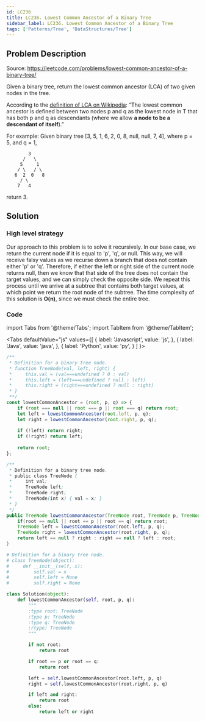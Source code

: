 ```yaml
---
id: LC236
title: LC236. Lowest Common Ancestor of a Binary Tree
sidebar_label: LC236. Lowest Common Ancestor of a Binary Tree
tags: ['Patterns/Tree', 'DataStructures/Tree']
---
```


## Problem Description

Source: https://leetcode.com/problems/lowest-common-ancestor-of-a-binary-tree/

Given a binary tree, return the lowest common ancestor (LCA) of two given nodes in the tree.

According to the <a href="https://en.wikipedia.org/wiki/Lowest_common_ancestor">definition of LCA on Wikipedia</a>: “The lowest common ancestor is defined between two nodes p and q as the lowest node in T that has both p and q as descendants (where we allow **a node to be a descendant of itself**).”

For example: 
Given binary tree [3, 5, 1, 6, 2, 0, 8, null, null, 7, 4], where p = 5, and q = 1,
```
        3
      /   \
     5     1
    / \   / \
   6  2  0   8
     / \
    7   4
```
return 3. 

## Solution

### High level strategy
Our approach to this problem is to solve it recursively. In our base case, we return the current node if it is equal to 'p', 'q', or null. This way, we will receive falsy values as we recurse down a branch that does not contain either 'p' or 'q'. Therefore, if either the left or right side of the current node returns null, then we know that that side of the tree does not contain the target values, and we can simply check the opposite side. We repeat this process until we arrive at a subtree that contains both target values, at which point we return the root node of the subtree. The time complexity of this solution is **O(n)**, since we must check the entire tree. 

### Code
import Tabs from '@theme/Tabs';
import TabItem from '@theme/TabItem';

<Tabs
  defaultValue="js"
  values={[
    { label: 'Javascript', value: 'js', },
    { label: 'Java', value: 'java', },
    { label: 'Python', value: 'py', }
  ]
}>
<TabItem value="js">

```javascript
/**
 * Definition for a binary tree node.
 * function TreeNode(val, left, right) {
 *     this.val = (val===undefined ? 0 : val)
 *     this.left = (left===undefined ? null : left)
 *     this.right = (right===undefined ? null : right)
 * }
 **/
const lowestCommonAncestor = (root, p, q) => {
    if (root === null || root === p || root === q) return root;
    let left = lowestCommonAncestor(root.left, p, q);
    let right = lowestCommonAncestor(root.right, p, q); 
    
    if (!left) return right;
    if (!right) return left;
    
    return root;
};
```
</TabItem>
<TabItem value="java">

```java
/**
 * Definition for a binary tree node.
 * public class TreeNode {
 *     int val;
 *     TreeNode left;
 *     TreeNode right;
 *     TreeNode(int x) { val = x; }
 * }
 */
public TreeNode lowestCommonAncestor(TreeNode root, TreeNode p, TreeNode q) {
    if(root == null || root == p || root == q) return root;
    TreeNode left = lowestCommonAncestor(root.left, p, q);
    TreeNode right = lowestCommonAncestor(root.right, p, q);
    return left == null ? right : right == null ? left : root;
}
```
</TabItem>
<TabItem value="py">

```python
# Definition for a binary tree node.
# class TreeNode(object):
#     def __init__(self, x):
#         self.val = x
#         self.left = None
#         self.right = None

class Solution(object):
    def lowestCommonAncestor(self, root, p, q):
        """
        :type root: TreeNode
        :type p: TreeNode
        :type q: TreeNode
        :rtype: TreeNode
        """

        if not root:
            return root 

        if root == p or root == q: 
            return root 

        left = self.lowestCommonAncestor(root.left, p, q)
        right = self.lowestCommonAncestor(root.right, p, q)

        if left and right:
            return root
        else:
            return left or right
```
</TabItem>
</Tabs>
